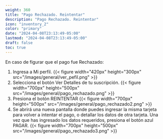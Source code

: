 ```yaml
---
weight: 360
title: "Pago Rechazado. Reintentar"
description: "Pago Rechazado. Reintentar"
icon: "inventory_2"
color: "primary"
date: "2024-04-08T23:13:49-05:00"
lastmod: "2024-04-08T23:13:49-05:00"
draft: false
toc: true
---
```

En caso de figurar que el pago fue Rechazado:
1. Ingresa a Mi perfil.
{{< figure width="420px" height="300px" src="/images/general/ver_pefil.png" >}}
2. Selecciona el botón Ver Detalles de tu suscripción. 
{{< figure width="700px" height="500px" src="/images/general/pago_rechazado.png" >}}
3. Presiona el botón REINTENTAR 
{{< figure width="700px" height="500px" src="/images/general/pago_rechazado2.png" >}}
4. Se abrirá una nueva pantalla donde puedes ingresar la misma tarjeta para volver a intentar el pago, o detallar los datos de otra tarjeta. Una vez que has ingresado los datos requeridos, presiona el botón azul PAGAR. 
{{< figure width="700px" height="500px" src="/images/general/pago_rechazado3.png" >}}
